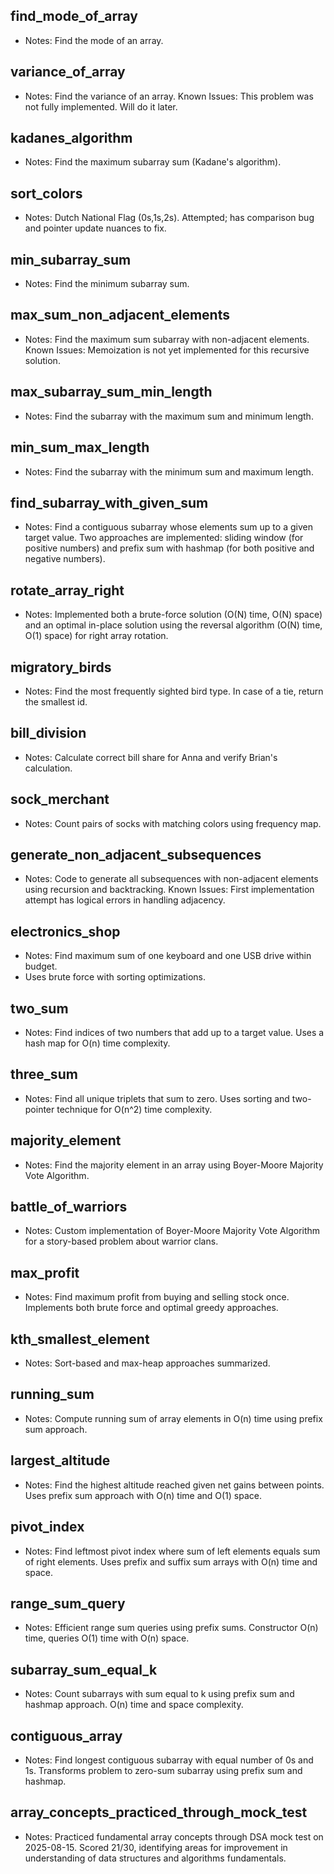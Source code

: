 ## find_mode_of_array

- Notes: Find the mode of an array.

## variance_of_array

- Notes: Find the variance of an array. Known Issues: This problem was not fully implemented. Will do it later.

## kadanes_algorithm

- Notes: Find the maximum subarray sum (Kadane's algorithm).

## sort_colors

- Notes: Dutch National Flag (0s,1s,2s). Attempted; has comparison bug and pointer update nuances to fix.

## min_subarray_sum

- Notes: Find the minimum subarray sum.

## max_sum_non_adjacent_elements

- Notes: Find the maximum sum subarray with non-adjacent elements. Known Issues: Memoization is not yet implemented for this recursive solution.

## max_subarray_sum_min_length

- Notes: Find the subarray with the maximum sum and minimum length.

## min_sum_max_length

- Notes: Find the subarray with the minimum sum and maximum length.

## find_subarray_with_given_sum

- Notes: Find a contiguous subarray whose elements sum up to a given target value. Two approaches are implemented: sliding window (for positive numbers) and prefix sum with hashmap (for both positive and negative numbers).

## rotate_array_right
- Notes: Implemented both a brute-force solution (O(N) time, O(N) space) and an optimal in-place solution using the reversal algorithm (O(N) time, O(1) space) for right array rotation.

## migratory_birds
- Notes: Find the most frequently sighted bird type. In case of a tie, return the smallest id.

## bill_division
- Notes: Calculate correct bill share for Anna and verify Brian's calculation.

## sock_merchant
- Notes: Count pairs of socks with matching colors using frequency map.

## generate_non_adjacent_subsequences
- Notes: Code to generate all subsequences with non-adjacent elements using recursion and backtracking. Known Issues: First implementation attempt has logical errors in handling adjacency.

## electronics_shop
- Notes: Find maximum sum of one keyboard and one USB drive within budget.
- Uses brute force with sorting optimizations.

## two_sum
- Notes: Find indices of two numbers that add up to a target value. Uses a hash map for O(n) time complexity.

## three_sum
- Notes: Find all unique triplets that sum to zero. Uses sorting and two-pointer technique for O(n^2) time complexity.

## majority_element
- Notes: Find the majority element in an array using Boyer-Moore Majority Vote Algorithm.

## battle_of_warriors
- Notes: Custom implementation of Boyer-Moore Majority Vote Algorithm for a story-based problem about warrior clans.

## max_profit
- Notes: Find maximum profit from buying and selling stock once. Implements both brute force and optimal greedy approaches.
## kth_smallest_element
- Notes: Sort-based and max-heap approaches summarized.

## running_sum
- Notes: Compute running sum of array elements in O(n) time using prefix sum approach.

## largest_altitude
- Notes: Find the highest altitude reached given net gains between points. Uses prefix sum approach with O(n) time and O(1) space.

## pivot_index
- Notes: Find leftmost pivot index where sum of left elements equals sum of right elements. Uses prefix and suffix sum arrays with O(n) time and space.

## range_sum_query
- Notes: Efficient range sum queries using prefix sums. Constructor O(n) time, queries O(1) time with O(n) space.

## subarray_sum_equal_k
- Notes: Count subarrays with sum equal to k using prefix sum and hashmap approach. O(n) time and space complexity.

## contiguous_array
- Notes: Find longest contiguous subarray with equal number of 0s and 1s. Transforms problem to zero-sum subarray using prefix sum and hashmap.

## array_concepts_practiced_through_mock_test
- Notes: Practiced fundamental array concepts through DSA mock test on 2025-08-15. Scored 21/30, identifying areas for improvement in understanding of data structures and algorithms fundamentals.
